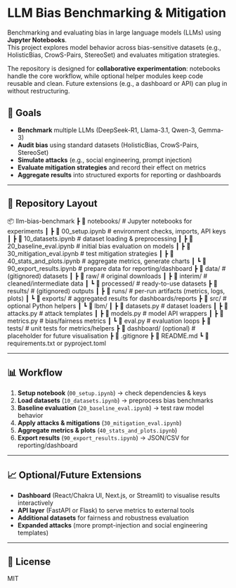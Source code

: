 # LLM Bias Benchmarking & Mitigation

Benchmarking and evaluating bias in large language models (LLMs) using **Jupyter Notebooks**.  
This project explores model behavior across bias-sensitive datasets (e.g., HolisticBias, CrowS-Pairs, StereoSet) and evaluates mitigation strategies.  

The repository is designed for **collaborative experimentation**: notebooks handle the core workflow, while optional helper modules keep code reusable and clean. Future extensions (e.g., a dashboard or API) can plug in without restructuring.

## 🚀 Goals

- **Benchmark** multiple LLMs (DeepSeek-R1, Llama-3.1, Qwen-3, Gemma-3)  
- **Audit bias** using standard datasets (HolisticBias, CrowS-Pairs, StereoSet)  
- **Simulate attacks** (e.g., social engineering, prompt injection)  
- **Evaluate mitigation strategies** and record their effect on metrics  
- **Aggregate results** into structured exports for reporting or dashboards  

---

## 📂 Repository Layout

📦 llm-bias-benchmark
┣ 📒 notebooks/ # Jupyter notebooks for experiments
┃ ┣ 📘 00_setup.ipynb # environment checks, imports, API keys
┃ ┣ 📘 10_datasets.ipynb # dataset loading & preprocessing
┃ ┣ 📘 20_baseline_eval.ipynb # initial bias evaluation on models
┃ ┣ 📘 30_mitigation_eval.ipynb # test mitigation strategies
┃ ┣ 📘 40_stats_and_plots.ipynb # aggregate metrics, generate charts
┃ ┗ 📘 90_export_results.ipynb # prepare data for reporting/dashboard
┣ 📂 data/ # (gitignored) datasets
┃ ┣ 📂 raw/ # original downloads
┃ ┣ 📂 interim/ # cleaned/intermediate data
┃ ┗ 📂 processed/ # ready-to-use datasets
┣ 📂 results/ # (gitignored) outputs
┃ ┣ 📂 runs/ # per-run artifacts (metrics, logs, plots)
┃ ┗ 📂 exports/ # aggregated results for dashboards/reports
┣ 📂 src/ # optional Python helpers
┃ ┗ 📂 lbm/
┃ ┣ 📄 datasets.py # dataset loaders
┃ ┣ 📄 attacks.py # attack templates
┃ ┣ 📄 models.py # model API wrappers
┃ ┣ 📄 metrics.py # bias/fairness metrics
┃ ┗ 📄 eval.py # evaluation loops
┣ 📂 tests/ # unit tests for metrics/helpers
┣ 📂 dashboard/ (optional) # placeholder for future visualisation
┣ 📄 .gitignore
┣ 📄 README.md
┗ 📄 requirements.txt or pyproject.toml

---

## 📊 Workflow

1. **Setup notebook** (`00_setup.ipynb`) → check dependencies & keys  
2. **Load datasets** (`10_datasets.ipynb`) → preprocess bias benchmarks  
3. **Baseline evaluation** (`20_baseline_eval.ipynb`) → test raw model behavior  
4. **Apply attacks & mitigations** (`30_mitigation_eval.ipynb`)  
5. **Aggregate metrics & plots** (`40_stats_and_plots.ipynb`)  
6. **Export results** (`90_export_results.ipynb`) → JSON/CSV for reporting/dashboard  

---

## 📈 Optional/Future Extensions

- **Dashboard** (React/Chakra UI, Next.js, or Streamlit) to visualise results interactively  
- **API layer** (FastAPI or Flask) to serve metrics to external tools  
- **Additional datasets** for fairness and robustness evaluation  
- **Expanded attacks** (more prompt-injection and social engineering templates)  

---

## 📝 License
MIT
